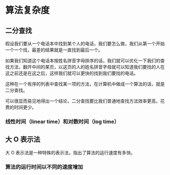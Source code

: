 # 算法复杂度

## 二分查找

假设我们要从一个电话本中找到某个人的电话，我们要怎么做，我们从第一个开始一个一个找，最差的结果就是一直找到最后一个。

如果我们知道这个电话本按姓名拼音字母排序的话，我们就可以优化一下我们的查找方法，翻开中间的某页，以这页的人的姓名拼音字母就可以知道我们要找的人在这之前还是在这之后，这样我们就可以更快的找到我们要找的电话。

这种在一个有序的列表中查找某一项的方法，在计算机中做成一个算法的话，就是二分查找。

可以很显而易见地得出一个结论，二分查找要比我们普通地查找方法效率更高，花费的时间更少。

### 线性时间（linear time）和对数时间（log time）



## 大 O 表示法

大 O 表示法是一种特殊的表示法，指出了算法的运行速度有多快。

### 算法的运行时间以不同的速度增加

